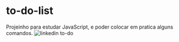# to-do-list
Projeinho para estudar JavaScript, e poder colocar em pratica alguns comandos.
![linkedin to-do](https://user-images.githubusercontent.com/100500192/160182462-ab3663e1-303b-4ff1-a22a-ef375b09c4cc.png)
